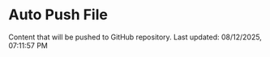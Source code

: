# Auto Push File

Content that will be pushed to GitHub repository.
Last updated: 08/12/2025, 07:11:57 PM